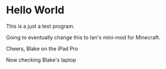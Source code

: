 # Hello World #

This is a just a test program.  

Going to eventually change this to Ian's mini-mod for Minecraft.

Cheers,
Blake on the iPad Pro

Now checking Blake's laptop

